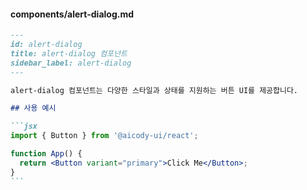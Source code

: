 #### components/alert-dialog.md

````markdown
---
id: alert-dialog
title: alert-dialog 컴포넌트
sidebar_label: alert-dialog
---

alert-dialog 컴포넌트는 다양한 스타일과 상태를 지원하는 버튼 UI를 제공합니다.

## 사용 예시

```jsx
import { Button } from '@aicody-ui/react';

function App() {
  return <Button variant="primary">Click Me</Button>;
}
```
````
